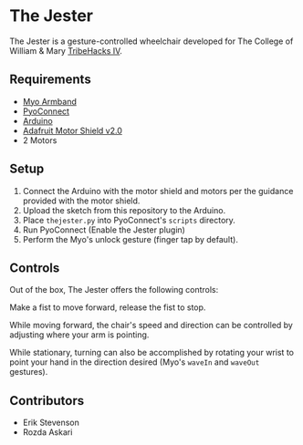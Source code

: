 # The Jester

The Jester is a gesture-controlled wheelchair developed for The College of William & Mary [TribeHacks IV](http://tribehacks.com).

## Requirements

- [Myo Armband](https://www.myo.com)
- [PyoConnect](http://www.fernandocosentino.net/pyoconnect/)
- [Arduino](https://www.arduino.cc/)
- [Adafruit Motor Shield v2.0](https://www.adafruit.com/product/1438)
- 2 Motors

## Setup

1. Connect the Arduino with the motor shield and motors per the guidance provided with the motor shield.
2. Upload the sketch from this repository to the Arduino.
3. Place `thejester.py` into PyoConnect's `scripts` directory.
4. Run PyoConnect (Enable the Jester plugin)
5. Perform the Myo's unlock gesture (finger tap by default).

## Controls

Out of the box, The Jester offers the following controls:

Make a fist to move forward, release the fist to stop.

While moving forward, the chair's speed and direction can be controlled by adjusting where your arm is pointing.

While stationary, turning can also be accomplished by rotating your wrist to point your hand in the direction desired (Myo's `waveIn` and `waveOut` gestures).

## Contributors

- Erik Stevenson
- Rozda Askari
